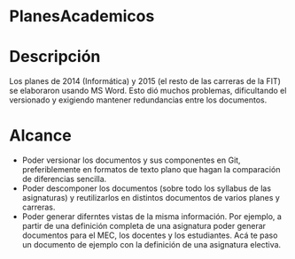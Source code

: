 # PlanesAcademicos

# Descripción
 Los planes de 2014 (Informática) y 2015 (el resto de las carreras de la FIT) se elaboraron usando MS Word. Esto dió muchos problemas, dificultando el versionado y exigiendo mantener redundancias entre los documentos.
  
# Alcance

* Poder versionar los documentos y sus componentes en Git, preferiblemente en formatos de texto plano que hagan la comparación de diferencias sencilla.
* Poder descomponer los documentos (sobre todo los syllabus de las asignaturas) y reutilizarlos en distintos documentos de varios planes y carreras.
* Poder generar diferntes vistas de la misma información. Por ejemplo, a partir de una definición completa de una asignatura poder generar documentos para el MEC, los docentes y los estudiantes.
Acá te paso un documento de ejemplo con la definición de una asignatura electiva.
